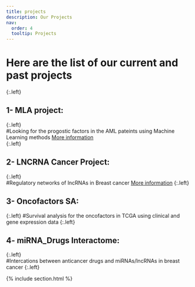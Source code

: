 ```yaml
---
title: projects
description: Our Projects
nav:
  order: 4
  tooltip: Projects
---
```


# Here are the list of our current and past projects  


{:.left}  
## 1- MLA project:
{:.left}  
#Looking for the progostic factors in the AML pateints using Machine Learning methods [More information](https://fallahi-bioinformatics-lab.github.io/Melanoma-Cancer-marker-prediction/)  
{:.left}
## 2- LNCRNA Cancer Project:
{:.left}  
#Regulatory networks of lncRNAs in Breast cancer [More information](https://fallahi-bioinformatics-lab.github.io/LncRNAs_in_Cancer/)
{:.left} 
## 3- Oncofactors SA:
{:.left} 
#Survival analysis for the oncofactors in TCGA using clinical and gene expression data
{:.left} 
## 4- miRNA_Drugs Interactome:
{:.left}  
#Intercations between anticancer drugs and miRNAs/lncRNAs in breast cancer 
{:.left} 
 

{% include section.html %}
